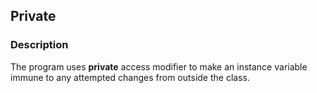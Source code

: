 ## Private

### Description

The program uses <b>private</b> access modifier to make an instance variable immune to any attempted changes from outside the class.
